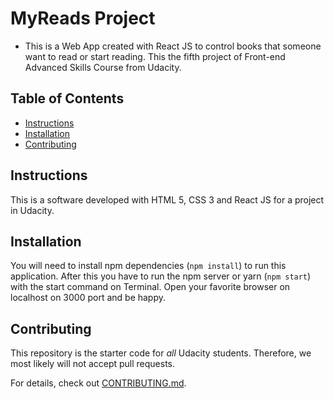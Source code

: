 # MyReads Project

- This is a Web App created with React JS to control books that someone want to read or start reading. This the fifth project of Front-end Advanced Skills Course from Udacity.  

## Table of Contents

* [Instructions](#instructions)
* [Installation](#installation)
* [Contributing](#contributing)

## Instructions

This is a software developed with HTML 5, CSS 3 and React JS for a project in Udacity.

## Installation

You will need to install npm dependencies (`npm install`) to run this application. After this you have to run the npm server or yarn (`npm start`) with the start command on Terminal. Open your favorite browser
on localhost on 3000 port and be happy.

## Contributing

This repository is the starter code for _all_ Udacity students. Therefore, we most likely will not accept pull requests.

For details, check out [CONTRIBUTING.md](CONTRIBUTING.md).
